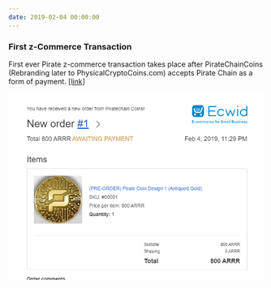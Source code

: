 ```yaml
---
date: 2019-02-04 00:00:00
---
```


### First z-Commerce Transaction

First ever Pirate z-commerce transaction takes place after PirateChainCoins (Rebranding later to PhysicalCryptoCoins.com) accepts Pirate Chain as a form of payment. [[link]](https://twitter.com/PirateChain/status/1093576416468201473)

[![First z-Commerce Transaction](assets/img/posts/First-known-official-z-commerce-for-Pirate.png)](assets/img/posts/First-known-official-z-commerce-for-Pirate.png)

